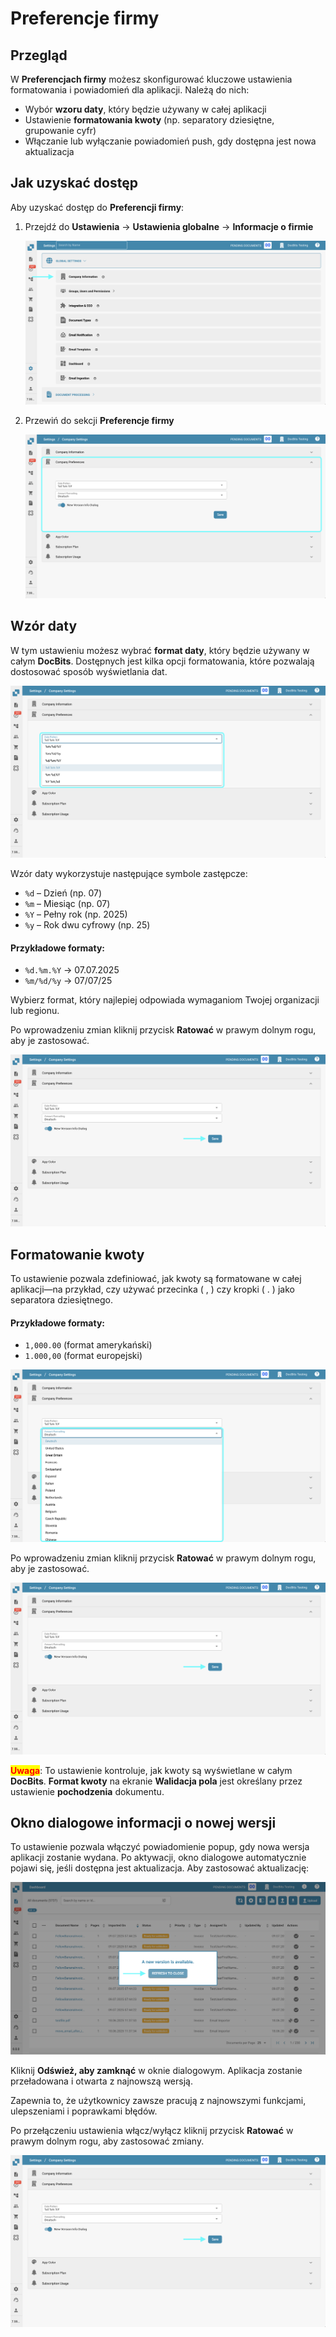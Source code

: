 # Preferencje firmy

## Przegląd

W **Preferencjach firmy** możesz skonfigurować kluczowe ustawienia formatowania i powiadomień dla aplikacji. Należą do nich:

* Wybór **wzoru daty**, który będzie używany w całej aplikacji
* Ustawienie **formatowania kwoty** (np. separatory dziesiętne, grupowanie cyfr)
* Włączanie lub wyłączanie powiadomień push, gdy dostępna jest nowa aktualizacja

## Jak uzyskać dostęp

Aby uzyskać dostęp do **Preferencji firmy**:

1.  Przejdź do **Ustawienia** → **Ustawienia globalne** → **Informacje o firmie**

    ![](https://raw.githubusercontent.com/Fellow-Consulting-AG/docbits/refs/heads/main/readme/.gitbook/assets/settings_company_information.png)
2.  Przewiń do sekcji **Preferencje firmy**

    ![](https://raw.githubusercontent.com/Fellow-Consulting-AG/docbits/refs/heads/main/readme/.gitbook/assets/company_preferences_1.png)

## Wzór daty

W tym ustawieniu możesz wybrać **format daty**, który będzie używany w całym **DocBits**. Dostępnych jest kilka opcji formatowania, które pozwalają dostosować sposób wyświetlania dat.

![](https://raw.githubusercontent.com/Fellow-Consulting-AG/docbits/refs/heads/main/readme/.gitbook/assets/company_preferences_2.png)

Wzór daty wykorzystuje następujące symbole zastępcze:

* `%d` – Dzień (np. 07)
* `%m` – Miesiąc (np. 07)
* `%Y` – Pełny rok (np. 2025)
* `%y` – Rok dwu cyfrowy (np. 25)

#### **Przykładowe formaty:**

* `%d.%m.%Y` → 07.07.2025
* `%m/%d/%y` → 07/07/25

Wybierz format, który najlepiej odpowiada wymaganiom Twojej organizacji lub regionu.

Po wprowadzeniu zmian kliknij przycisk **Ratować** w prawym dolnym rogu, aby je zastosować.

![](https://raw.githubusercontent.com/Fellow-Consulting-AG/docbits/refs/heads/main/readme/.gitbook/assets/company_preferences_5.png)

## Formatowanie kwoty

To ustawienie pozwala zdefiniować, jak kwoty są formatowane w całej aplikacji—na przykład, czy używać przecinka ( , ) czy kropki ( . ) jako separatora dziesiętnego.

#### **Przykładowe formaty:**

* `1,000.00` (format amerykański)
* `1.000,00` (format europejski)

![](https://raw.githubusercontent.com/Fellow-Consulting-AG/docbits/refs/heads/main/readme/.gitbook/assets/company_preferences_3.png)

Po wprowadzeniu zmian kliknij przycisk **Ratować** w prawym dolnym rogu, aby je zastosować.

![](https://raw.githubusercontent.com/Fellow-Consulting-AG/docbits/refs/heads/main/readme/.gitbook/assets/company_preferences_5.png)

<mark style="color:red;">**Uwaga**</mark>: To ustawienie kontroluje, jak kwoty są wyświetlane w całym **DocBits**. **Format kwoty** na ekranie **Walidacja pola** jest określany przez ustawienie **pochodzenia** dokumentu.

## Okno dialogowe informacji o nowej wersji

To ustawienie pozwala włączyć powiadomienie popup, gdy nowa wersja aplikacji zostanie wydana. Po aktywacji, okno dialogowe automatycznie pojawi się, jeśli dostępna jest aktualizacja. Aby zastosować aktualizację:

![](https://raw.githubusercontent.com/Fellow-Consulting-AG/docbits/refs/heads/main/readme/.gitbook/assets/company_preferences_4.png)

Kliknij **Odśwież, aby zamknąć** w oknie dialogowym. Aplikacja zostanie przeładowana i otwarta z najnowszą wersją.

Zapewnia to, że użytkownicy zawsze pracują z najnowszymi funkcjami, ulepszeniami i poprawkami błędów.

Po przełączeniu ustawienia włącz/wyłącz kliknij przycisk **Ratować** w prawym dolnym rogu, aby zastosować zmiany.

![](https://raw.githubusercontent.com/Fellow-Consulting-AG/docbits/refs/heads/main/readme/.gitbook/assets/company_preferences_5.png)
